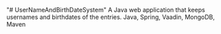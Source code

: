 "# UserNameAndBirthDateSystem" 
A Java web application that keeps usernames and birthdates of the entries.
Java, Spring, Vaadin, MongoDB, Maven
